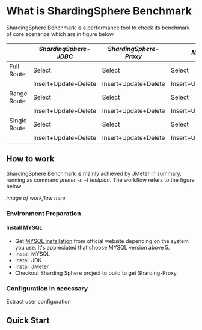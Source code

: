 # What is ShardingSphere Benchmark
ShardingSphere Benchmark is a performance tool to check its benchmark of core scenarios which are in figure below.


|                         | *ShardingSphere-JDBC* | *ShardingSphere-Proxy* | *MYSQL* |
| ----------------------- | --------------------- | ---------------------- | ------------------------ |
| Full Route              | Select                | Select                 | Select                   |
|                         | Insert+Update+Delete  | Insert+Update+Delete   | Insert+Update+Delete     |      
| Range Route             | Select                | Select                 | Select                   |
|                         | Insert+Update+Delete  | Insert+Update+Delete   | Insert+Update+Delete     |
| Single Route            | Select                | Select                 | Select                   |
|                         | Insert+Update+Delete  | Insert+Update+Delete   | Insert+Update+Delete     |

## How to work
ShardingSphere Benchmark is mainly achieved by JMeter in summary, running as command *jmeter -n -t testplan*. The workflow refers to the figure below.

*image of workflow here*

### Environment Preparation

#### Install MYSQL 
* Get [MYSQL installation](https://dev.mysql.com/downloads/mysql/) from official website depending on the system you use. It's appreciated that choose MYSQL version above 5.
* Install MYSQL 
* Install JDK
* Install JMeter
* Checkout Sharding Sphere project to build to get Sharding-Proxy.

### Configuration in necessary
Extract user configuration

## Quick Start
